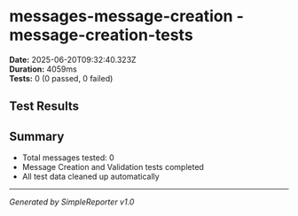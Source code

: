 # messages-message-creation - message-creation-tests

**Date:** 2025-06-20T09:32:40.323Z  
**Duration:** 4059ms  
**Tests:** 0 (0 passed, 0 failed)

## Test Results



## Summary

- Total messages tested: 0
- Message Creation and Validation tests completed
- All test data cleaned up automatically

---
*Generated by SimpleReporter v1.0*
